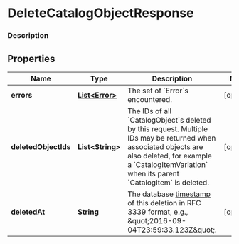 
# DeleteCatalogObjectResponse

### Description



## Properties
Name | Type | Description | Notes
------------ | ------------- | ------------- | -------------
**errors** | [**List&lt;Error&gt;**](Error.md) | The set of &#x60;Error&#x60;s encountered. |  [optional]
**deletedObjectIds** | **List&lt;String&gt;** | The IDs of all &#x60;CatalogObject&#x60;s deleted by this request. Multiple IDs may be returned when associated objects are also deleted, for example a &#x60;CatalogItemVariation&#x60; when its parent &#x60;CatalogItem&#x60; is deleted. |  [optional]
**deletedAt** | **String** | The database [timestamp](#workingwithdates) of this deletion in RFC 3339 format, e.g., \&quot;2016-09-04T23:59:33.123Z\&quot;. |  [optional]




